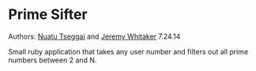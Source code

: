 Prime Sifter
============

Authors: [Nuatu Tseggai](http://www.github.com/nuatu) and [Jeremy Whitaker](http://www.github.com/syncr)
7.24.14

Small ruby application that takes any user number and filters out all prime numbers between 2 and N.


